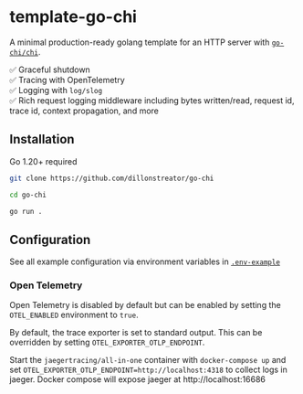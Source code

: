 # template-go-chi

A minimal production-ready golang template for an HTTP server with [`go-chi/chi`](https://github.com/go-chi/chi).

✅ Graceful shutdown \
✅ Tracing with OpenTelemetry \
✅ Logging with `log/slog` \
✅ Rich request logging middleware including bytes written/read, request id, trace id, context propagation, and more

## Installation

Go 1.20+ required

```sh
git clone https://github.com/dillonstreator/go-chi

cd go-chi

go run .
```

## Configuration

See all example configuration via environment variables in [`.env-example`](./.env-example)

### Open Telemetry

Open Telemetry is disabled by default but can be enabled by setting the `OTEL_ENABLED` environment to `true`.

By default, the trace exporter is set to standard output. This can be overridden by setting `OTEL_EXPORTER_OTLP_ENDPOINT`.

Start the `jaegertracing/all-in-one` container with `docker-compose up` and set `OTEL_EXPORTER_OTLP_ENDPOINT=http://localhost:4318` to collect logs in jaeger. Docker compose will expose jaeger at http://localhost:16686
